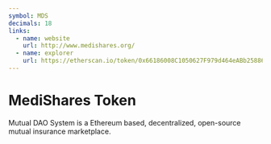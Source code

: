 ```yaml
---
symbol: MDS
decimals: 18
links:
  - name: website
    url: http://www.medishares.org/
  - name: explorer
    url: https://etherscan.io/token/0x66186008C1050627F979d464eABb258860563dbE
---
```


# MediShares Token

Mutual DAO System is a Ethereum based, decentralized, open-source mutual insurance marketplace.
